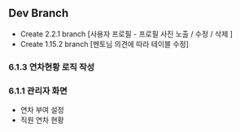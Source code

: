 ## Dev Branch 
- Create 2.2.1 branch [사용자 프로필 - 프로필 사진 노출 / 수정 / 삭제 ]
- Create 1.15.2 branch [멘토님 의견에 따라 테이블 수정]

### 6.1.3 연차현황 로직 작성

### 6.1.1 관리자 화면
- 연차 부여 설정
- 직원 연차 현황 

